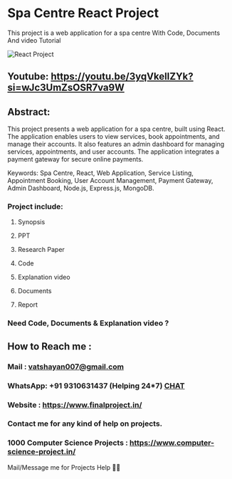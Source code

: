 # Spa Centre React Project
This project is a web application for a spa centre With Code, Documents And video Tutorial

![React Project](https://github.com/user-attachments/assets/f4af289f-34c6-46eb-a9d0-6ffc4cfcbed8)

## Youtube: https://youtu.be/3yqVkelIZYk?si=wJc3UmZsOSR7va9W

## Abstract: 
This project presents a web application for a spa centre, built using React. The application enables users to view services, book appointments, and manage their accounts. It also features an admin dashboard for managing services, appointments, and user accounts. The application integrates a payment gateway for secure online payments.

Keywords: Spa Centre, React, Web Application, Service Listing, Appointment Booking, User Account Management, Payment Gateway, Admin Dashboard, Node.js, Express.js, MongoDB.

### Project include: 

1. Synopsis

2. PPT

3. Research Paper


4. Code

5. Explanation video

6. Documents

7. Report


### Need Code, Documents & Explanation video ? 

## How to Reach me :

### Mail : vatshayan007@gmail.com 

### WhatsApp: +91 9310631437 (Helping 24*7) **[CHAT](https://wa.me/message/CHWN2AHCPMAZK1)** 

### Website : https://www.finalproject.in/

### Contact me for any kind of help on projects.
### 1000 Computer Science Projects : https://www.computer-science-project.in/


Mail/Message me for Projects Help 🙏🏻


